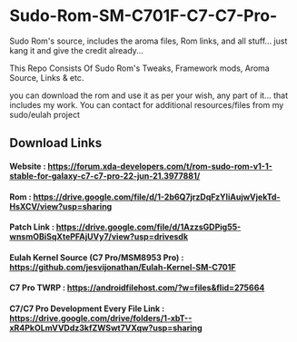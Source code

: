 # Sudo-Rom-SM-C701F-C7-C7-Pro-
Sudo Rom's source, includes the aroma files, Rom links, and all stuff... just kang it and give the credit already...

This Repo Consists Of Sudo Rom's Tweaks, Framework mods, Aroma Source, Links & etc. 

you can download the rom and use it as per your wish, any part of it... that includes my work.
You can contact for additional resources/files from my sudo/eulah project

## Download Links 
#### Website : https://forum.xda-developers.com/t/rom-sudo-rom-v1-1-stable-for-galaxy-c7-c7-pro-22-jun-21.3977881/
#### Rom : https://drive.google.com/file/d/1-2b6Q7jrzDqFzYIiAujwVjekTd-HsXCV/view?usp=sharing
#### Patch Link : https://drive.google.com/file/d/1AzzsGDPig55-wnsmOBiSqXtePFAjUVy7/view?usp=drivesdk
#### Eulah Kernel Source (C7 Pro/MSM8953 Pro) : https://github.com/jesvijonathan/Eulah-Kernel-SM-C701F
#### C7 Pro TWRP : https://androidfilehost.com/?w=files&flid=275664
#### C7/C7 Pro Development Every File Link : https://drive.google.com/drive/folders/1-xbT--xR4PkOLmVVDdz3kfZWSwt7VXqw?usp=sharing
